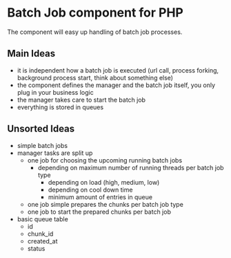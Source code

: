# Batch Job component for PHP

The component will easy up handling of batch job processes.

## Main Ideas

* it is independent how a batch job is executed (url call, process forking, background process start, think about something else)
* the component defines the manager and the batch job itself, you only plug in your business logic
* the manager takes care to start the batch job
* everything is stored in queues

## Unsorted Ideas

* simple batch jobs
* manager tasks are split up
    * one job for choosing the upcoming running batch jobs
        * depending on maximum number of running threads per batch job type
            * depending on load (high, medium, low)
            * depending on cool down time
            * minimum amount of entries in queue
    * one job simple prepares the chunks per batch job type
    * one job to start the prepared chunks per batch job
* basic queue table
    * id
    * chunk_id
    * created_at
    * status

